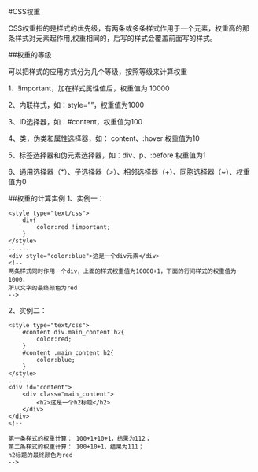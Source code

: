 #CSS权重


CSS权重指的是样式的优先级，有两条或多条样式作用于一个元素，权重高的那条样式对元素起作用,权重相同的，后写的样式会覆盖前面写的样式。

##权重的等级


可以把样式的应用方式分为几个等级，按照等级来计算权重


1、!important，加在样式属性值后，权重值为 10000

2、内联样式，如：style=””，权重值为1000

3、ID选择器，如：#content，权重值为100

4、类，伪类和属性选择器，如： content、:hover 权重值为10

5、标签选择器和伪元素选择器，如：div、p、:before 权重值为1

6、通用选择器（*）、子选择器（>）、相邻选择器（+）、同胞选择器（~）、权重值为0

##权重的计算实例
1、实例一：


```
<style type="text/css">
    div{
        color:red !important;
    }        
</style>
......
<div style="color:blue">这是一个div元素</div>
<!-- 
两条样式同时作用一个div，上面的样式权重值为10000+1，下面的行间样式的权重值为1000，
所以文字的最终颜色为red 
-->
```


2、实例二：


```
<style type="text/css">
    #content div.main_content h2{
        color:red;    
    }
    #content .main_content h2{
        color:blue;
    }
</style>
......
<div id="content">
    <div class="main_content">
        <h2>这是一个h2标题</h2>
    </div>
</div>
<!--

第一条样式的权重计算： 100+1+10+1，结果为112；
第二条样式的权重计算： 100+10+1，结果为111；
h2标题的最终颜色为red
-->
```

